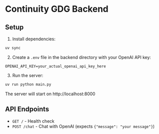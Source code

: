 # Continuity GDG Backend

## Setup

1. Install dependencies:
```bash
uv sync
```

2. Create a `.env` file in the backend directory with your OpenAI API key:
```
OPENAI_API_KEY=your_actual_openai_api_key_here
```

3. Run the server:
```bash
uv run python main.py
```

The server will start on http://localhost:8000

## API Endpoints

- `GET /` - Health check
- `POST /chat` - Chat with OpenAI (expects `{"message": "your message"}`)

